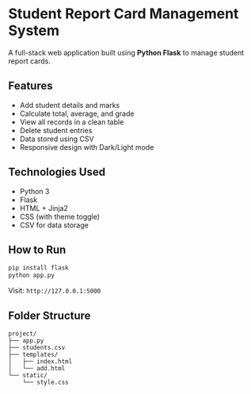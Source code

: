 # Student Report Card Management System
A full-stack web application built using **Python Flask** to manage student report cards.
## Features
- Add student details and marks
- Calculate total, average, and grade
- View all records in a clean table
- Delete student entries
- Data stored using CSV
- Responsive design with Dark/Light mode

## Technologies Used
- Python 3
- Flask
- HTML + Jinja2
- CSS (with theme toggle)
- CSV for data storage

## How to Run
```bash
pip install flask
python app.py
```
Visit: `http://127.0.0.1:5000`

## Folder Structure
```
project/
├── app.py
├── students.csv
├── templates/
│   ├── index.html
│   └── add.html
└── static/
    └── style.css
```
